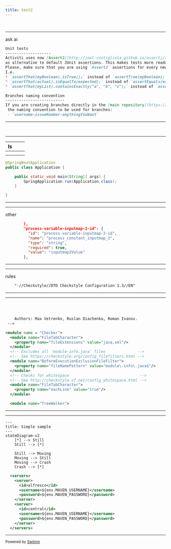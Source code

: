 ```yaml
---
title: test2
---
```

&nbsp;

<SwmSnippet path="/CONTRIBUTING.md" line="4">

---

ask ai

```markdown
Unit tests
--------------------
Activiti uses now [AssertJ](http://joel-costigliola.github.io/assertj/assertj-core-features-highlight.html)
as alternative to default JUnit assertions. This makes tests more readable and provides clearer failure messages.
Please, make sure that you are using `AssertJ` assertions for every new test.
I.e.
* `assertThat(myBoolean).isTrue();` instead of `assertTrue(myBoolean);`
* `assertThat(actual).isEqualTo(expected);` instead of `assertEquals(expected, actual);`
* `assertThat(myList).containsExactly("a", "b", "c");` instead of `assertTrue(myList.contains("a", "b", "c"));`

Branches naming convention
--------------------------
If you are creating branches directly in the [main repository](https://github.com/Activiti/Activiti), this is
 the naming convention to be used for branches:
 - `username-issueNumber-anythingYouWant`

```

---

</SwmSnippet>

&nbsp;

<SwmSnippet path="/activiti-core/activiti-spring-conformance-tests/activiti-spring-conformance-set0/src/test/java/org/activiti/spring/conformance/set0/Application.java" line="21">

---

| ls |   |   |
| -- | - | - |
|    |   |   |
|    |   |   |

```java
@SpringBootApplication
public class Application {

    public static void main(String[] args) {
        SpringApplication.run(Application.class);
    }

}
```

---

</SwmSnippet>

<SwmSnippet path="/activiti-core/activiti-api-impl/activiti-api-process-runtime-impl/src/test/resources/task-variable-mapping-extensions.json" line="19">

---

other

```json
        },
        "process-variable-inputmap-2-id": {
          "id": "process-variable-inputmap-2-id",
          "name": "process_constant_inputmap_2",
          "type": "string",
          "required": true,
          "value": "inputmap2Value"
        },
```

---

</SwmSnippet>

<SwmSnippet path="/checkstyle-rules.xml" line="3">

---

rules

```xml
    "-//Checkstyle//DTD Checkstyle Configuration 1.3//EN"
```

---

</SwmSnippet>

<SwmSnippet path="/checkstyle-rules.xml" line="14">

---

&nbsp;

```xml

    Authors: Max Vetrenko, Ruslan Diachenko, Roman Ivanov.
 -->

<module name = "Checker">
  <module name="FileTabCharacter">
    <property name="fileExtensions" value="java,xml"/>
  </module>
  <!-- Excludes all 'module-info.java' files              -->
  <!-- See https://checkstyle.org/config_filefilters.html -->
  <module name="BeforeExecutionExclusionFileFilter">
    <property name="fileNamePattern" value="module\-info\.java$"/>
  </module>
  <!-- Checks for whitespace                               -->
  <!-- See http://checkstyle.sf.net/config_whitespace.html -->
  <module name="FileTabCharacter">
    <property name="eachLine" value="true"/>
  </module>

  <module name="TreeWalker">
```

---

</SwmSnippet>

<SwmSnippet path="/settings.xml" line="4">

---

```mermaid
---
title: Simple sample
---
stateDiagram-v2
    [*] --> Still
    Still --> [*]

    Still --> Moving
    Moving --> Still
    Moving --> Crash
    Crash --> [*]

```

```xml
  <servers>
    <server>
      <id>alfresco</id>
      <username>${env.MAVEN_USERNAME}</username>
      <password>${env.MAVEN_PASSWORD}</password>
    </server>
    <server>
      <id>central</id>
      <username>${env.MAVEN_USERNAME}</username>
      <password>${env.MAVEN_PASSWORD}</password>
    </server>
  </servers>
```

---

</SwmSnippet>

<SwmMeta version="3.0.0" repo-id="Z2l0aHViJTNBJTNBQWN0aXZpdGklM0ElM0FTaGFuZURlYW4=" repo-name="Activiti"><sup>Powered by [Swimm](https://app.swimm.io/)</sup></SwmMeta>
